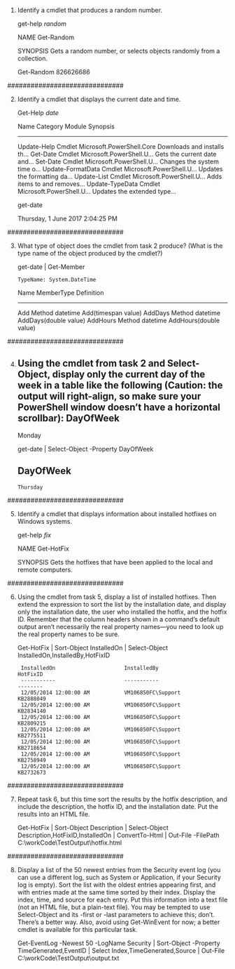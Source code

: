 1. Identify a cmdlet that produces a random number.

    get-help *random*

    NAME
        Get-Random

    SYNOPSIS
        Gets a random number, or selects objects randomly from a collection.


    Get-Random
    826626686

##############################

2. Identify a cmdlet that displays the current date and time.

    Get-Help *date*

    Name                              Category  Module                    Synopsis
    ----                              --------  ------                    --------
    Update-Help                       Cmdlet    Microsoft.PowerShell.Core Downloads and installs th...
    Get-Date                          Cmdlet    Microsoft.PowerShell.U... Gets the current date and...
    Set-Date                          Cmdlet    Microsoft.PowerShell.U... Changes the system time o...
    Update-FormatData                 Cmdlet    Microsoft.PowerShell.U... Updates the formatting da...
    Update-List                       Cmdlet    Microsoft.PowerShell.U... Adds items to and removes...
    Update-TypeData                   Cmdlet    Microsoft.PowerShell.U... Updates the extended type...


    get-date

    Thursday, 1 June 2017 2:04:25 PM


##############################

3. What type of object does the cmdlet from task 2 produce? (What is the type name of the object produced by the cmdlet?)

    get-date | Get-Member


       TypeName: System.DateTime

    Name                 MemberType     Definition
    ----                 ----------     ----------
    Add                  Method         datetime Add(timespan value)
    AddDays              Method         datetime AddDays(double value)
    AddHours             Method         datetime AddHours(double value)

##############################

4. Using the cmdlet from task 2 and Select-Object, display only the current day of the week in a table like the following (Caution: the output will right-align, so make sure your PowerShell window doesn’t have a horizontal scrollbar):
   DayOfWeek
   ---------
   Monday

    get-date | Select-Object -Property DayOfWeek

      DayOfWeek
      ---------
       Thursday


##############################

5. Identify a cmdlet that displays information about installed hotfixes on Windows systems.

    get-help *fix*

    NAME
        Get-HotFix

    SYNOPSIS
        Gets the hotfixes that have been applied to the local and remote computers.


##############################

6. Using the cmdlet from task 5, display a list of installed hotfixes. Then extend the expression to sort the list by the installation date, and display only the installation date, the user who installed the hotfix, and the hotfix ID. Remember that the column headers shown in a command’s default output aren’t necessarily the real property names—you need to look up the real property names to be sure.

    Get-HotFix | Sort-Object InstalledOn | Select-Object InstalledOn,InstalledBy,HotFixID

        InstalledOn                      InstalledBy                      HotFixID
        -----------                      -----------                      --------
        12/05/2014 12:00:00 AM           VM106850FC\Support               KB2888049
        12/05/2014 12:00:00 AM           VM106850FC\Support               KB2834140
        12/05/2014 12:00:00 AM           VM106850FC\Support               KB2809215
        12/05/2014 12:00:00 AM           VM106850FC\Support               KB2775511
        12/05/2014 12:00:00 AM           VM106850FC\Support               KB2718654
        12/05/2014 12:00:00 AM           VM106850FC\Support               KB2758949
        12/05/2014 12:00:00 AM           VM106850FC\Support               KB2732673

##############################

7. Repeat task 6, but this time sort the results by the hotfix description, and include the description, the hotfix ID, and the installation date. Put the results into an HTML file.

    Get-HotFix | Sort-Object Description | Select-Object Description,HotFixID,InstalledOn | ConvertTo-Html | Out-File -FilePath C:\workCode\TestOutput\hotfix.html

##############################

8. Display a list of the 50 newest entries from the Security event log (you can use a different log, such as System or Application, if your Security log is empty). Sort the list with the oldest entries appearing first, and with entries made at the same time sorted by their index. Display the index, time, and source for each entry. Put this information into a text file (not an HTML file, but a plain-text file). You may be tempted to use Select-Object and its -first or -last parameters to achieve this; don’t. There’s a better way. Also, avoid using Get-WinEvent for now; a better cmdlet is available for this particular task.

    Get-EventLog -Newest 50 -LogName Security | Sort-Object -Property TimeGenerated,EventID | Select Index,TimeGenerated,Source | Out-File C:\workCode\TestOutput\output.txt

